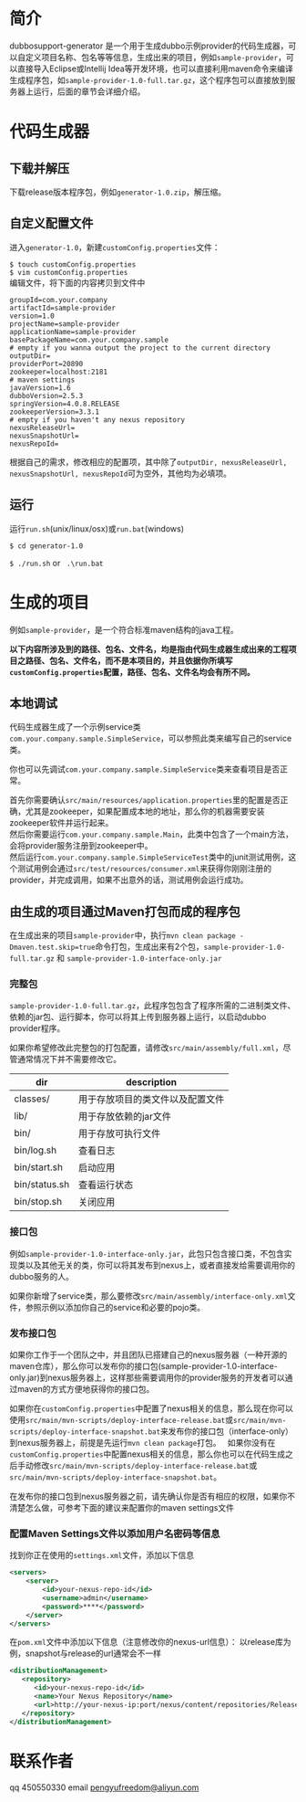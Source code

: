 # 简介
dubbosupport-generator 是一个用于生成dubbo示例provider的代码生成器，可以自定义项目名称、包名等等信息，生成出来的项目，例如`sample-provider`，可以直接导入Eclipse或Intellij Idea等开发环境，也可以直接利用maven命令来编译生成程序包，如`sample-provider-1.0-full.tar.gz`，这个程序包可以直接放到服务器上运行，后面的章节会详细介绍。
# 代码生成器
## 下载并解压
下载release版本程序包，例如`generator-1.0.zip`，解压缩。

## 自定义配置文件
进入`generator-1.0`，新建`customConfig.properties`文件：

`$ touch customConfig.properties`  
`$ vim customConfig.properties`  
编辑文件，将下面的内容拷贝到文件中  
```properties
groupId=com.your.company
artifactId=sample-provider
version=1.0
projectName=sample-provider
applicationName=sample-provider
basePackageName=com.your.company.sample
# empty if you wanna output the project to the current directory
outputDir=
providerPort=20890
zookeeper=localhost:2181
# maven settings
javaVersion=1.6
dubboVersion=2.5.3
springVersion=4.0.8.RELEASE
zookeeperVersion=3.3.1
# empty if you haven't any nexus repository
nexusReleaseUrl=
nexusSnapshotUrl=
nexusRepoId=
```

根据自己的需求，修改相应的配置项，其中除了`outputDir, nexusReleaseUrl, nexusSnapshotUrl, nexusRepoId`可为空外，其他均为必填项。

## 运行
运行`run.sh`(unix/linux/osx)或`run.bat`(windows)

`$ cd generator-1.0`

`$ ./run.sh` or ` .\run.bat`

# 生成的项目
例如`sample-provider`，是一个符合标准maven结构的java工程。

**以下内容所涉及到的路径、包名、文件名，均是指由代码生成器生成出来的工程项目之路径、包名、文件名，而不是本项目的，并且依据你所填写`customConfig.properties`配置，路径、包名、文件名均会有所不同。**

## 本地调试
代码生成器生成了一个示例service类`com.your.company.sample.SimpleService`，可以参照此类来编写自己的service类。

你也可以先调试`com.your.company.sample.SimpleService`类来查看项目是否正常。

首先你需要确认`src/main/resources/application.properties`里的配置是否正确，尤其是zookeeper，如果配置成本地的地址，那么你的机器需要安装zookeeper软件并运行起来。  
然后你需要运行`com.your.company.sample.Main`，此类中包含了一个main方法，会将provider服务注册到zookeeper中。  
然后运行`com.your.company.sample.SimpleServiceTest`类中的junit测试用例，这个测试用例会通过`src/test/resources/consumer.xml`来获得你刚刚注册的provider，并完成调用，如果不出意外的话，测试用例会运行成功。


## 由生成的项目通过Maven打包而成的程序包
在生成出来的项目`sample-provider`中，执行`mvn clean package -Dmaven.test.skip=true`命令打包，生成出来有2个包，`sample-provider-1.0-full.tar.gz` 和 `sample-provider-1.0-interface-only.jar`

### 完整包
`sample-provider-1.0-full.tar.gz`，此程序包包含了程序所需的二进制类文件、依赖的jar包、运行脚本，你可以将其上传到服务器上运行，以启动dubbo provider程序。

如果你希望修改此完整包的打包配置，请修改`src/main/assembly/full.xml`，尽管通常情况下并不需要修改它。

dir | description
-- | --
classes/ | 用于存放项目的类文件以及配置文件
lib/ | 用于存放依赖的jar文件
bin/ | 用于存放可执行文件
bin/log.sh | 查看日志
bin/start.sh | 启动应用
bin/status.sh | 查看运行状态
bin/stop.sh | 关闭应用

### 接口包
例如`sample-provider-1.0-interface-only.jar`，此包只包含接口类，不包含实现类以及其他无关的类，你可以将其发布到nexus上，或者直接发给需要调用你的dubbo服务的人。

如果你新增了service类，那么要修改`src/main/assembly/interface-only.xml`文件，参照示例以添加你自己的service和必要的pojo类。

### 发布接口包
如果你工作于一个团队之中，并且团队已搭建自己的nexus服务器（一种开源的maven仓库），那么你可以发布你的接口包(sample-provider-1.0-interface-only.jar)到nexus服务器上，这样那些需要调用你的provider服务的开发者可以通过maven的方式方便地获得你的接口包。

如果你在`customConfig.properties`中配置了nexus相关的信息，那么现在你可以使用`src/main/mvn-scripts/deploy-interface-release.bat`或`src/main/mvn-scripts/deploy-interface-snapshot.bat`来发布你的接口包（interface-only）到nexus服务器上，前提是先运行`mvn clean package`打包。  
如果你没有在`customConfig.properties`中配置nexus相关的信息，那么你也可以在代码生成之后手动修改`src/main/mvn-scripts/deploy-interface-release.bat`或`src/main/mvn-scripts/deploy-interface-snapshot.bat`。

在发布你的接口包到nexus服务器之前，请先确认你是否有相应的权限，如果你不清楚怎么做，可参考下面的建议来配置你的maven settings文件

### 配置Maven Settings文件以添加用户名密码等信息
找到你正在使用的`settings.xml`文件，添加以下信息

```xml
<servers>
    <server>
        <id>your-nexus-repo-id</id>
        <username>admin</username>
        <password>****</password>
    </server>
</servers>
```

在`pom.xml`文件中添加以下信息（注意修改你的nexus-url信息）：
以release库为例，snapshot与release的url通常会不一样

```xml
<distributionManagement>
   <repository>
      <id>your-nexus-repo-id</id>
      <name>Your Nexus Repository</name>
      <url>http://your-nexus-ip:port/nexus/content/repositories/Release</url>
   </repository>
</distributionManagement>
```

# 联系作者
qq 450550330
email pengyufreedom@aliyun.com
